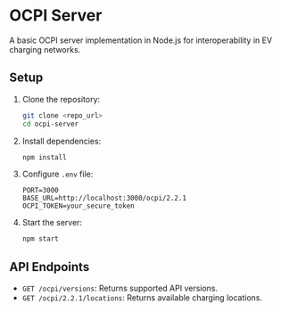 # OCPI Server

A basic OCPI server implementation in Node.js for interoperability in EV charging networks.

## Setup

1. Clone the repository:
   ```bash
   git clone <repo_url>
   cd ocpi-server
   ```

2. Install dependencies:
   ```bash
   npm install
   ```

3. Configure `.env` file:
   ```env
   PORT=3000
   BASE_URL=http://localhost:3000/ocpi/2.2.1
   OCPI_TOKEN=your_secure_token
   ```

4. Start the server:
   ```bash
   npm start
   ```

## API Endpoints

- `GET /ocpi/versions`: Returns supported API versions.
- `GET /ocpi/2.2.1/locations`: Returns available charging locations.
